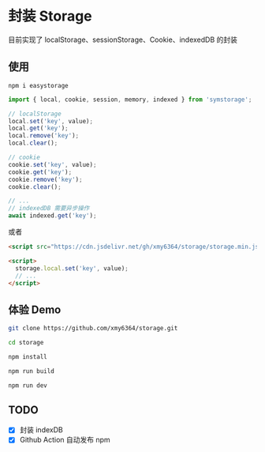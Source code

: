 # 封装 Storage

目前实现了 localStorage、sessionStorage、Cookie、indexedDB 的封装

## 使用

```
npm i easystorage
```

```javascript
import { local, cookie, session, memory, indexed } from 'symstorage';

// localStorage
local.set('key', value);
local.get('key');
local.remove('key');
local.clear();

// cookie
cookie.set('key', value);
cookie.get('key');
cookie.remove('key');
cookie.clear();

// ...
// indexedDB 需要异步操作
await indexed.get('key');
```

或者

```html
<script src="https://cdn.jsdelivr.net/gh/xmy6364/storage/storage.min.js"></script>

<script>
  storage.local.set('key', value);
  // ...
</script>
```

## 体验 Demo

```bash
git clone https://github.com/xmy6364/storage.git

cd storage

npm install

npm run build

npm run dev
```

## TODO

- [x] 封装 indexDB
- [x] Github Action 自动发布 npm

